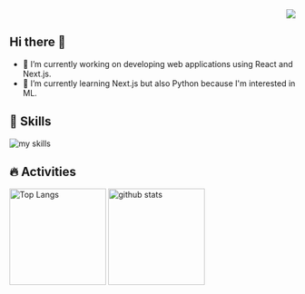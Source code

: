 <div align="right">
  <img src="https://komarev.com/ghpvc/?username=arccosh2" />
</div>

## Hi there 👋
- 🔭 I’m currently working on developing web applications using React and Next.js.
- 🌱 I’m currently learning Next.js but also Python because I'm interested in ML.

## 🌱 Skills
<img alt="my skills" src="https://skillicons.dev/icons?theme=dark&perline=7&i=html,css,js,ts,react,next,astro,ruby,figma" />

## 🔥 Activities
<div align="left" dir="auto"> 
  <img alt="Top Langs" height="170px" src="https://github-readme-stats.vercel.app/api?username=arccosh2&theme=dracula&layout=compact" />
  <img alt="github stats" height="170px" src="https://github-readme-stats.vercel.app/api/top-langs/?username=arccosh2&theme=dracula&layout=compact" />
</div>
